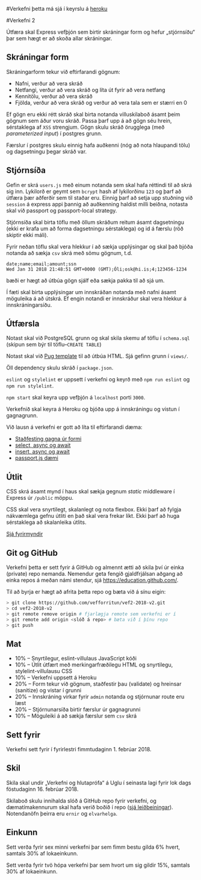 #Verkefni þetta má sjá í keyrslu á [heroku](https://afternoon-escarpment-90065.herokuapp.com/)

#Verkefni 2


Útfæra skal Express vefþjón sem birtir skráningar form og hefur „stjórnsíðu“ þar sem hægt er að skoða allar skráningar.

## Skráningar form

Skráningarform tekur við eftirfarandi gögnum:

* Nafni, verður að vera skráð
* Netfangi, verður að vera skráð og líta út fyrir að vera netfang
* Kennitölu, verður að vera skráð
* Fjölda, verður að vera skráð og verður að vera tala sem er stærri en 0

Ef gögn eru ekki rétt skráð skal birta notanda villuskilaboð ásamt þeim gögnum sem áður voru skráð. Passa þarf upp á að gögn séu hrein, sérstaklega af `XSS` strengjum. Gögn skulu skráð örugglega (með _parameterized input_) í postgres grunn.

Færslur í postgres skulu einnig hafa auðkenni (nóg að nota hlaupandi tölu) og dagsetningu þegar skráð var.

## Stjórnsíða

Gefin er skrá `users.js` með einum notanda sem skal hafa réttindi til að skrá sig inn. Lykilorð er geymt sem `bcrypt` hash af lykilorðinu `123` og þarf að útfæra þær aðferðir sem til staðar eru. Einnig þarf að setja upp stuðning við `session` á express appi þannig að auðkenning haldist milli beiðna, notasta skal við passport og passport-local strategy.

Stjórnsíða skal birta töflu með öllum skráðum reitum ásamt dagsetningu (ekki er krafa um að forma dagsetningu sérstaklega) og id á færslu (röð skiptir ekki máli).

Fyrir neðan töflu skal vera hlekkur í að sækja upplýsingar og skal það bjóða notanda að sækja `csv` skrá með sömu gögnum, t.d.

```csv
date;name;email;amount;ssn
Wed Jan 31 2018 21:48:51 GMT+0000 (GMT);Óli;osk@hi.is;4;123456-1234
```

bæði er hægt að útbúa gögn sjálf eða sækja pakka til að sjá um.

Í fæti skal birta upplýsingar um innskráðan notanda með nafni ásamt möguleika á að útskrá. Ef engin notandi er innskráður skal vera hlekkur á innskráningarsíðu.

## Útfærsla

Notast skal við PostgreSQL grunn og skal skila skemu af töflu í `schema.sql` (skipun sem býr til töflu–`CREATE TABLE`)

Notast skal við [Pug template](https://pugjs.org/) til að útbúa HTML. Sjá gefinn grunn í `views/`.

Öll dependency skulu skráð í `package.json`.

`eslint` og `stylelint` er uppsett í verkefni og keyrð með `npm run eslint` og `npm run stylelint`.

`npm start` skal keyra upp vefþjón á `localhost` porti `3000`.

Verkefnið skal keyra á Heroku og bjóða upp á innskráningu og vistun í gagnagrunn.

Við lausn á verkefni er gott að líta til eftirfarandi dæma:

* [Staðfesting gagna úr formi](https://github.com/vefforritun/vef2-2018/blob/master/fyrirlestrar/03/daemi/form/data-validator.js)
* [select, async og await](https://github.com/vefforritun/vef2-2018/blob/master/fyrirlestrar/03/daemi/postgres/select-async-await.js)
* [insert, async og await](https://github.com/vefforritun/vef2-2018/blob/master/fyrirlestrar/03/daemi/postgres/insert-async-await.js)
* [passport.js dæmi](https://github.com/vefforritun/vef2-2018/blob/master/fyrirlestrar/05/daemi/auth/passport.js)

## Útlit

CSS skrá ásamt mynd í haus skal sækja gegnum _static_ middleware í Express úr `/public` möppu.

CSS skal vera snyrtilegt, skalanlegt og nota flexbox. Ekki þarf að fylgja nákvæmlega gefnu útliti en það skal vera frekar líkt. Ekki þarf að huga sérstaklega að skalanleika útlits.

[Sjá fyrirmyndir](/layout/README.md)

## Git og GitHub

Verkefni þetta er sett fyrir á GitHub og almennt ætti að skila því úr einka (private) repo nemanda. Nemendur geta fengið gjaldfrjálsan aðgang að einka repos á meðan námi stendur, sjá https://education.github.com/.

Til að byrja er hægt að afrita þetta repo og bæta við á sínu eigin:

```bash
> git clone https://github.com/vefforritun/vef2-2018-v2.git
> cd vef2-2018-v2
> git remote remove origin # fjarlægja remote sem verkefni er í
> git remote add origin <slóð á repo> # bæta við í þínu repo
> git push
```

## Mat

* 10% – Snyrtilegur, eslint-villulaus JavaScript kóði
* 10% – Útlit útfært með merkingarfræðilegu HTML og snyrtilegu, stylelint-villulausu CSS
* 10% – Verkefni uppsett á Heroku
* 20% – Form tekur við gögnum, staðfestir þau (validate) og hreinsar (sanitize) og vistar í grunni
* 20% – Innskráning virkar fyrir `admin` notanda og stjórnunar route eru læst
* 20% – Stjórnunarsíða birtir færslur úr gagnagrunni
* 10% – Möguleiki á að sækja færslur sem `csv` skrá

## Sett fyrir

Verkefni sett fyrir í fyrirlestri fimmtudaginn 1. febrúar 2018.

## Skil

Skila skal undir „Verkefni og hlutaprófa“ á Uglu í seinasta lagi fyrir lok dags föstudaginn 16. febrúar 2018.

Skilaboð skulu innihalda slóð á GitHub repo fyrir verkefni, og dæmatímakennurum skal hafa verið boðið í repo ([sjá leiðbeiningar](https://help.github.com/articles/inviting-collaborators-to-a-personal-repository/)). Notendanöfn þeirra eru `ernir` og `elvarhelga`.

## Einkunn

Sett verða fyrir sex minni verkefni þar sem fimm bestu gilda 6% hvert, samtals 30% af lokaeinkunn.

Sett verða fyrir tvö hópa verkefni þar sem hvort um sig gildir 15%, samtals 30% af lokaeinkunn.
